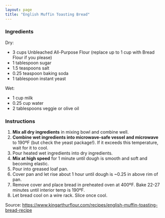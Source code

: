 ```yaml
---
layout: page
title: "English Muffin Toasting Bread"
---
```


### Ingredients

Dry:

- 3 cups Unbleached All-Purpose Flour (replace up to 1 cup with Bread Flour if you please)
- 1 tablespoon sugar
- 1.5 teaspoons salt
- 0.25 teaspoon baking soda
- 1 tablespoon instant yeast

Wet:

- 1 cup milk
- 0.25 cup water
- 2 tablespoons veggie or olive oil

### Instructions

1. **Mix all dry ingredients** in mixing bowl and combine well.
2. **Combine wet ingredients into microwave-safe vessel and microwave** to 190ºF (but check the yeast package!). If it exceeds this temperature, wait for it to cool.
3. Pour heated wet ingredients into dry ingredients.
4. **Mix at high speed** for 1 minute until dough is smooth and soft and becoming elastic.
5. Pour into greased loaf pan.
6. Cover pan and let rise about 1 hour until dough is ~0.25 in above rim of pan.
7. Remove cover and place bread in preheated oven at 400ºF. Bake 22-27 minutes until interior temp is 190ºF.
8. Let bread cool on a wire rack. Slice once cool.

Source: https://www.kingarthurflour.com/recipes/english-muffin-toasting-bread-recipe
